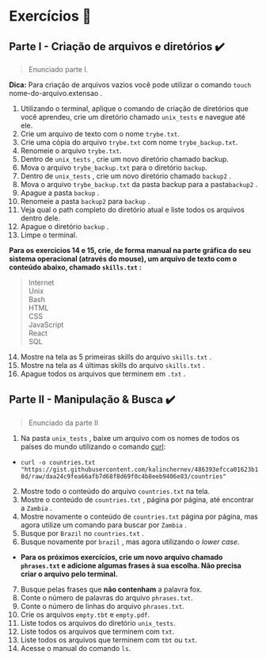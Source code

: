 # Exercícios :construction_worker:
## Parte I - Criação de arquivos e diretórios :heavy_check_mark:
>Enunciado parte I.

**Dica:** Para criação de arquivos vazios você pode utilizar o comando `touch` nome-do-arquivo.extensao .
1. Utilizando o terminal, aplique o comando de criação de diretórios que você aprendeu, crie um diretório chamado `unix_tests` e navegue até ele.
2. Crie um arquivo de texto com o nome `trybe.txt`.
3. Crie uma cópia do arquivo `trybe.txt` com nome `trybe_backup.txt`.
4. Renomeie o arquivo `trybe.txt`.
5. Dentro de `unix_tests` , crie um novo diretório chamado backup.
6. Mova o arquivo `trybe_backup.txt` para o diretório `backup`.
7. Dentro de `unix_tests` , crie um novo diretório chamado `backup2` .
8. Mova o arquivo `trybe_backup.txt` da pasta backup para a pasta`backup2` .
9. Apague a pasta `backup` .
10. Renomeie a pasta `backup2` para `backup` .
11. Veja qual o path completo do diretório atual e liste todos os arquivos dentro dele.
12. Apague o diretório `backup` .
13. Limpe o terminal.  

**Para os exercícios 14 e 15, crie, de forma manual na parte gráfica do seu sistema operacional (através do mouse), um arquivo de texto com o conteúdo abaixo, chamado `skills.txt` :**  

>Internet  
>Unix  
>Bash  
>HTML  
>CSS  
>JavaScript  
>React  
>SQL     

14. Mostre na tela as 5 primeiras skills do arquivo `skills.txt` .
15. Mostre na tela as 4 últimas skills do arquivo `skills.txt` .
16. Apague todos os arquivos que terminem em `.txt` .   

## Parte II - Manipulação & Busca :heavy_check_mark:
>Enunciado da parte II

1. Na pasta `unix_tests` , baixe um arquivo com os nomes de todos os países do mundo utilizando o comando [curl](https://linux.die.net/man/1/curl):
- `curl -o countries.txt "https://gist.githubusercontent.com/kalinchernev/486393efcca01623b18d/raw/daa24c9fea66afb7d68f8d69f0c4b8eeb9406e83/countries"`
2. Mostre todo o conteúdo do arquivo `countries.txt` na tela.
3. Mostre o conteúdo de `countries.txt` , página por página, até encontrar a `Zambia` .
4. Mostre novamente o conteúdo de `countries.txt` página por página, mas agora utilize um comando para buscar por `Zambia` .
5. Busque por `Brazil` no `countries.txt` .
6. Busque novamente por `brazil` , mas agora utilizando o *lower case*.  

- **Para os próximos exercícios, crie um novo arquivo chamado `phrases.txt` e adicione algumas frases à sua escolha. Não precisa criar o arquivo pelo terminal.**
  
7. Busque pelas frases que **não contenham** a palavra fox.   
8. Conte o número de palavras do arquivo `phrases.txt`.  
9. Conte o número de linhas do arquivo `phrases.txt`.  
10. Crie os arquivos `empty.tbt` e `empty.pdf`.  
11. Liste todos os arquivos do diretório `unix_tests`.  
12. Liste todos os arquivos que terminem com `txt`.  
13. Liste todos os arquivos que terminem com `tbt` ou `txt`.  
14. Acesse o manual do comando `ls`.  
